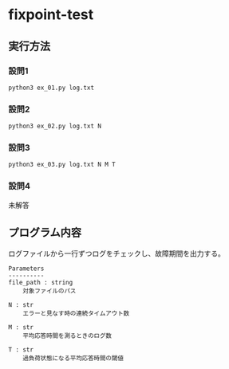 # fixpoint-test

## 実行方法
### 設問1
```
python3 ex_01.py log.txt
```
### 設問2
```
python3 ex_02.py log.txt N
```
### 設問3
```
python3 ex_03.py log.txt N M T
```
### 設問4
未解答

## プログラム内容
ログファイルから一行ずつログをチェックし、故障期間を出力する。

    Parameters
    ----------
    file_path : string
        対象ファイルのパス

    N : str
        エラーと見なす時の連続タイムアウト数
    
    M : str
        平均応答時間を測るときのログ数
    
    T : str
        過負荷状態になる平均応答時間の閾値
